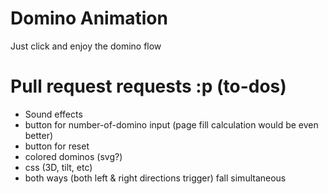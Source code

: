 # Domino Animation

Just click and enjoy the domino flow

# Pull request requests :p (to-dos)
- Sound effects
- button for number-of-domino input (page fill calculation would be even better)
- button for reset
- colored dominos (svg?)
- css (3D, tilt, etc)
- both ways (both left & right directions trigger) fall simultaneous
